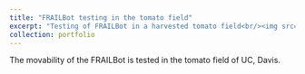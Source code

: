 ```yaml
---
title: "FRAILBot testing in the tomato field"
excerpt: "Testing of FRAILBot in a harvested tomato field<br/><img src='/images/frailbot_tmd.jpg'>"
collection: portfolio
---
```


The movability of the FRAILBot is tested in the tomato field of UC, Davis.